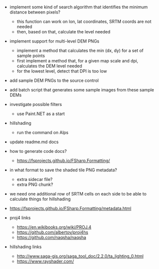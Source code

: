 ﻿- implement some kind of search algorithm that identifies the minimum distance between pixels?
    - this function can work on lon, lat coordinates, SRTM coords are not needed
    - then, based on that, calculate the level needed
- implement support for multi-level DEM PNGs
    - implement a method that calculates the min (dx, dy) for a set of sample points
    - first implement a method that, for a given map scale and dpi, calculates the DEM level needed
    - for the lowest level, detect that DPI is too low 

- add sample DEM PNGs to the source control
- add batch script that generates some sample images from these sample DEMs

- investigate possible filters
    - use Paint.NET as a start
    
- hillshading
    - run the command on Alps

- update readme.md docs

- how to generate code docs?
    - https://fsprojects.github.io/FSharp.Formatting/

- in what format to save the shaded tile PNG metadata?  
    - extra sidecar file?
    - extra PNG chunk?

- we need one additional row of SRTM cells on each side to be able to calculate things for hillshading

- https://fsprojects.github.io/FSharp.Formatting/metadata.html

- proj4 links
    - https://en.wikibooks.org/wiki/PROJ.4
    - https://github.com/albertov/proj4hs
    - https://github.com/naqsha/naqsha
- hillshading links
    - http://www.saga-gis.org/saga_tool_doc/2.2.0/ta_lighting_0.html
    - https://www.rayshader.com/